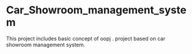 # Car_Showroom_management_system
This project includes basic concept of oopj . project based on car showroom management system.
